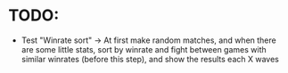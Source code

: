 # TODO:

- Test "Winrate sort" -> At first make random matches, and when there are some little stats, sort by winrate and fight between games with similar winrates (before this step), and show the results each X waves